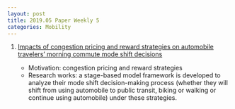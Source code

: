```yaml
---
layout: post
title: 2019.05 Paper Weekly 5
categories: Mobility
---
```


1. [Impacts of congestion pricing and reward strategies on automobile travelers’ morning commute mode shift decisions](https://www.sciencedirect.com/science/article/pii/S0965856418303197)

    - Motivation: congestion pricing and reward strategies
    - Research works: a stage-based model framework is developed to analyze their mode shift decision-making process (whether they will shift from using automobile to public transit, biking or walking or continue using automobile) under these strategies.
